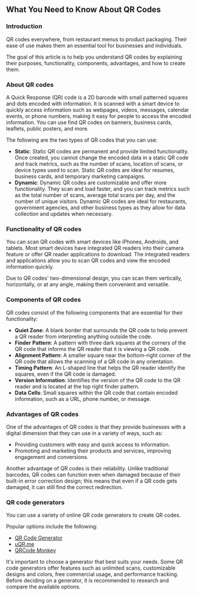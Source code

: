 ## What You Need to Know About QR Codes

### Introduction

QR codes everywhere, from restaurant menus to product packaging. Their ease of use makes them an essential tool for businesses and individuals. 

The goal of this article is to help you understand QR codes by explaining their purposes, functionality, components, advantages, and how to create them.

### About QR codes

A Quick Response (QR) code is a 2D barcode with small patterned squares and dots encoded with information. It is scanned with a smart device to quickly access information such as webpages, videos, messages, calendar events, or phone numbers, making it easy for people to access the encoded information. You can use find QR codes on banners, business cards, leaflets, public posters, and more.

The following are the two types of QR codes that you can use: 

* **Static**: Static QR codes are permanent and provide limited functionality. Once created, you cannot change the encoded data in a static QR code and track metrics, such as the number of scans, location of scans, or device types used to scan. Static QR codes are ideal for resumes, business cards, and temporary marketing campaigns.
* **Dynamic**: Dynamic QR codes are customizable and offer more functionality. They scan and load faster, and you can track metrics such as the total number of scans, average total scans per day, and the number of unique visitors. Dynamic QR codes are ideal for restaurants, government agencies, and other business types as they allow for data collection and updates when necessary.

### Functionality of QR codes

You can scan QR codes with smart devices like iPhones, Androids, and tablets. Most smart devices have integrated QR readers into their camera feature or offer QR reader applications to download. The integrated readers and applications allow you to scan QR codes and view the encoded information quickly. 

Due to QR codes' two-dimensional design, you can scan them vertically, horizontally, or at any angle, making them convenient and versatile.

### Components of QR codes

QR codes consist of the following components that are essential for their functionality:

* **Quiet Zone**: A blank border that surrounds the QR code to help prevent a QR reader from interpreting anything outside the code.
* **Finder** **Pattern**: A pattern with three dark squares at the corners of the QR code that informs the QR reader that it is viewing a QR code.
* **Alignment Pattern**: A smaller square near the bottom-right corner of the QR code that allows the scanning of a QR code in any orientation.
* **Timing Pattern**: An L-shaped line that helps the QR reader identify the squares, even if the QR code is damaged.
* **Version Information**: Identifies the version of the QR code to the QR reader and is located at the top right finder pattern.
* **Data Cells**: Small squares within the QR code that contain encoded information, such as a URL, phone number, or message.

### Advantages of QR codes

One of the advantages of QR codes is that they provide businesses with a digital dimension that they can use in a variety of ways, such as:

* Providing customers with easy and quick access to information.
* Promoting and marketing their products and services, improving engagement and conversions.

Another advantage of QR codes is their reliability. Unlike traditional barcodes, QR codes can function even when damaged because of their built-in error correction design; this means that even if a QR code gets damaged, it can still find the correct redirection.

### QR code generators

You can use a variety of online QR code generators to create QR codes.

Popular options include the following:

* [QR Code Generator](https://www.qr-code-generator.com/free-generator/?ut_source=google_c&ut_medium=cpc&ut_campaign=en_top_kw&ut_content=qr_generator_exact&ut_term=qr-code-generator_e&gclid=CjwKCAjw64eJBhAGEiwABr9o2Ht7ItP5pRaUY_fKvDI8rsxygzlbRd1ysPqUHXOnv4rWOlY3JJesbBoCXOQQAvD_BwE)
* [uQR.me](https://uqr.me/qr-code-generator/?ut_medium=cpc&ut_source=google&ut_campaign=2020-first&ut_term=qr-code-generator&ut_content=en&utm_term=qr-code-generator&utm_campaign=US+Campaigns&utm_source=adwords&utm_medium=ppc&hsa_acc=9523064648&hsa_cam=11226472739&hsa_grp=109303395039&hsa_ad=468751604145&hsa_src=g&hsa_tgt=kwd-374425108492&hsa_kw=qr-code-generator&hsa_mt=e&hsa_net=adwords&hsa_ver=3&gclid=CjwKCAjw64eJBhAGEiwABr9o2AbZwwS4iE1Kk6oyySe__lRpLmjmqEVuLgSJCBT9pWoIidPnhH2OVRoC3xkQAvD_BwE)
* [QRCode Monkey](https://www.qrcode-monkey.com/)

It's important to choose a generator that best suits your needs. Some QR code generators offer features such as unlimited scans, customizable designs and colors, free commercial usage, and performance tracking. Before deciding on a generator, it is recommended to research and compare the available options.